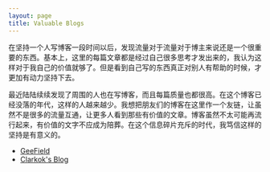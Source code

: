 ```yaml
---
layout: page
title: Valuable Blogs
---
```


在坚持一个人写博客一段时间以后，发现流量对于流量对于博主来说还是一个很重要的东西。基本上，这里的每篇文章都是经过自己很多思考才发出来的，我认为这样对于我自己的价值就够了。但是看到自己写的东西真正对别人有帮助的时候，才更加有动力坚持下去。

最近陆陆续续发现了周围的人也在写博客，而且每篇质量也都很高。在这个博客已经没落的年代，这样的人越来越少。我想把朋友们的博客在这里作一个友链，让虽然不是很多的流量互通，让更多人看到那些有价值的文章。博客虽然不太可能再流行起来，有价值的文字不应成为陪葬。在这个信息碎片充斥的时代，我笃信这样的坚持是有意义的。

- [GeeField](//gnnng.github.io)
- [Clarkok's Blog](//www.clarkok.com/blog)

